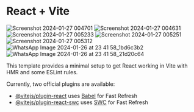 # React + Vite

![Screenshot 2024-01-27 004701](https://github.com/Tiran-Jayasekara/countryComparison/assets/70306643/5c99391f-a4bc-49f3-8201-b265d6e2214b)
![Screenshot 2024-01-27 004631](https://github.com/Tiran-Jayasekara/countryComparison/assets/70306643/26d54a07-1cfd-4450-a4df-ddd8378644fb)
![Screenshot 2024-01-27 005233](https://github.com/Tiran-Jayasekara/countryComparison/assets/70306643/8f69002a-df28-4afd-8a07-5c56581b3a3f)
![Screenshot 2024-01-27 005251](https://github.com/Tiran-Jayasekara/countryComparison/assets/70306643/5aab9240-93bc-44ca-80ea-e6fb08fc77bb)
![Screenshot 2024-01-27 005312](https://github.com/Tiran-Jayasekara/countryComparison/assets/70306643/5405627f-5962-4538-887e-ae0d92352cc8)
![WhatsApp Image 2024-01-26 at 23 41 58_1bd6c3b2](https://github.com/Tiran-Jayasekara/countryComparison/assets/70306643/44fac331-12e9-4051-93a9-bd591840bc1f)
![WhatsApp Image 2024-01-26 at 23 41 58_21d20c64](https://github.com/Tiran-Jayasekara/countryComparison/assets/70306643/1f41ec7b-16b6-4f99-88a0-63c2c137aac2)




This template provides a minimal setup to get React working in Vite with HMR and some ESLint rules.

Currently, two official plugins are available:

- [@vitejs/plugin-react](https://github.com/vitejs/vite-plugin-react/blob/main/packages/plugin-react/README.md) uses [Babel](https://babeljs.io/) for Fast Refresh
- [@vitejs/plugin-react-swc](https://github.com/vitejs/vite-plugin-react-swc) uses [SWC](https://swc.rs/) for Fast Refresh
